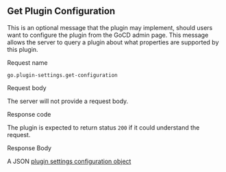## Get Plugin Configuration

This is an optional message that the plugin may implement, should users want to configure the plugin from the GoCD admin page. This message allows the server to query a plugin about what properties are supported by this plugin.

<p class='request-name-heading'>Request name</p>

`go.plugin-settings.get-configuration`

<p class='request-body-heading'>Request body</p>

The server will not provide a request body.

<p class='response-code-heading'>Response code</p>

The plugin is expected to return status `200` if it could understand the request.

<p class='response-body-heading'>Response Body</p>

A JSON [plugin settings configuration object](#the-plugin-settings-configuration-object)
